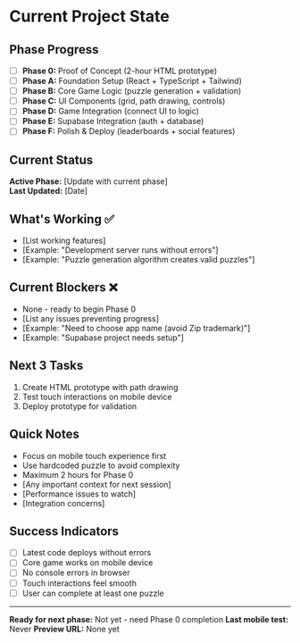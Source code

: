 # Current Project State

## Phase Progress
- [ ] **Phase 0:** Proof of Concept (2-hour HTML prototype)
- [ ] **Phase A:** Foundation Setup (React + TypeScript + Tailwind)
- [ ] **Phase B:** Core Game Logic (puzzle generation + validation)
- [ ] **Phase C:** UI Components (grid, path drawing, controls)
- [ ] **Phase D:** Game Integration (connect UI to logic)
- [ ] **Phase E:** Supabase Integration (auth + database)
- [ ] **Phase F:** Polish & Deploy (leaderboards + social features)

## Current Status
**Active Phase:** [Update with current phase]  
**Last Updated:** [Date]

## What's Working ✅
- [List working features]
- [Example: "Development server runs without errors"]
- [Example: "Puzzle generation algorithm creates valid puzzles"]

## Current Blockers ❌
- None - ready to begin Phase 0
- [List any issues preventing progress]
- [Example: "Need to choose app name (avoid Zip trademark)"]
- [Example: "Supabase project needs setup"]

## Next 3 Tasks
1. Create HTML prototype with path drawing
2. Test touch interactions on mobile device
3. Deploy prototype for validation

## Quick Notes
- Focus on mobile touch experience first
- Use hardcoded puzzle to avoid complexity
- Maximum 2 hours for Phase 0
- [Any important context for next session]
- [Performance issues to watch]
- [Integration concerns]

## Success Indicators
- [ ] Latest code deploys without errors
- [ ] Core game works on mobile device
- [ ] No console errors in browser
- [ ] Touch interactions feel smooth
- [ ] User can complete at least one puzzle

---
**Ready for next phase:** Not yet - need Phase 0 completion 
**Last mobile test:** Never
**Preview URL:** None yet